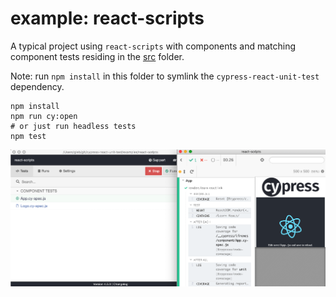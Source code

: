 # example: react-scripts

A typical project using `react-scripts` with components and matching component tests residing in the [src](src) folder.

Note: run `npm install` in this folder to symlink the `cypress-react-unit-test` dependency.

```shell
npm install
npm run cy:open
# or just run headless tests
npm test
```

![App test](images/app-test.png)
